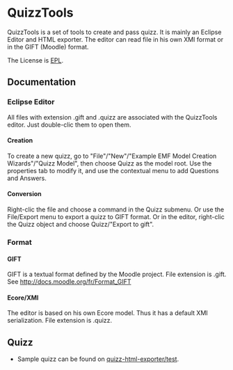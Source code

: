 # QuizzTools #

QuizzTools is a set of tools to create and pass quizz. It is mainly an Eclipse Editor and HTML exporter.
The editor can read file in his own XMI format or in the GIFT (Moodle) format.

The License is [EPL](http://www.eclipse.org/legal/epl-v10.html "Eclipse Public License").

## Documentation ##
### Eclipse Editor ###
All files with extension .gift and .quizz are associated with the QuizzTools editor. Just double-clic them to open them.

#### Creation ####
To create a new quizz, go to "File"/"New"/"Example EMF Model Creation Wizards"/"Quizz Model", then choose Quizz as the model root.
Use the properties tab to modify it, and use the contextual menu to add Questions and Answers.

#### Conversion ####
Right-clic the file and choose a command in the Quizz submenu.
Or use the File/Export menu to export a quizz to GIFT format.
Or in the editor, right-clic the Quizz object and choose Quizz/"Export to gift".

### Format ###
#### GIFT ####
GIFT is a textual format defined by the Moodle project. File extension is .gift.
See  http://docs.moodle.org/fr/Format_GIFT

#### Ecore/XMI ####
The editor is based on his own Ecore model. Thus it has a default XMI serialization. File extension is .quizz.

## Quizz ##
 * Sample quizz can be found on [quizz-html-exporter/test](https://github.com/loic-fejoz/QuizzTools/tree/master/quizz-html-exporter/test).
